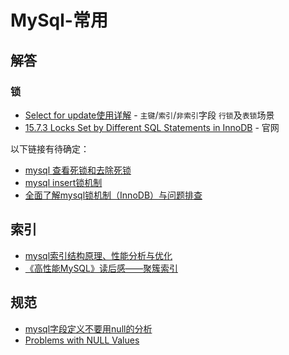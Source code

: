 # MySql-常用

## 解答

### 锁

* [Select for update使用详解](https://zhuanlan.zhihu.com/p/143866444) - `主键`/`索引`/`非索引`字段 `行锁`及`表锁`场景
* [15.7.3 Locks Set by Different SQL Statements in InnoDB](https://dev.mysql.com/doc/refman/8.0/en/innodb-locks-set.html) - 官网

以下链接有待确定：
* [mysql 查看死锁和去除死锁](https://www.cnblogs.com/duanxz/p/4394641.html)
* [mysql insert锁机制](https://blog.csdn.net/zhanghongzheng3213/article/details/53436240)
* [全面了解mysql锁机制（InnoDB）与问题排查](https://juejin.im/post/5b82e0196fb9a019f47d1823)

## 索引

* [mysql索引结构原理、性能分析与优化](http://wulijun.github.io/2012/08/21/mysql-index-implementation-and-optimization.html)
* [《高性能MySQL》读后感——聚簇索引](https://www.jianshu.com/p/54c6d5db4fe6)

## 规范

* [mysql字段定义不要用null的分析](https://www.cnblogs.com/balfish/p/7905100.html)
* [Problems with NULL Values](https://dev.mysql.com/doc/refman/5.6/en/problems-with-null.html)